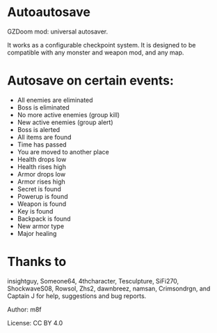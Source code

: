 # Autoautosave

GZDoom mod: universal autosaver.

It works as a configurable checkpoint system.
It is designed to be compatible with any monster and weapon mod, and any map.

# Autosave on certain events:
- All enemies are eliminated
- Boss is eliminated
- No more active enemies (group kill)
- New active enemies (group alert)
- Boss is alerted
- All items are found
- Time has passed
- You are moved to another place
- Health drops low
- Health rises high
- Armor drops low
- Armor rises high
- Secret is found
- Powerup is found
- Weapon is found
- Key is found
- Backpack is found
- New armor type
- Major healing

# Thanks to
insightguy, Someone64, 4thcharacter, Tesculpture, SiFi270, ShockwaveS08, Rowsol, Zhs2, dawnbreez, namsan, Crimsondrgn, and Captain J for help, suggestions and bug reports.

Author: m8f

License: CC BY 4.0
